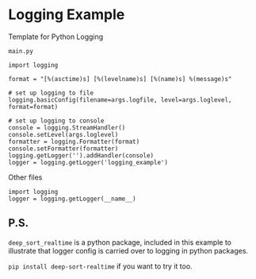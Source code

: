 # Logging Example

Template for Python Logging

`main.py`

```python3
import logging 

format = "[%(asctime)s] [%(levelname)s] [%(name)s] %(message)s"

# set up logging to file
logging.basicConfig(filename=args.logfile, level=args.loglevel, format=format)

# set up logging to console
console = logging.StreamHandler()
console.setLevel(args.loglevel)
formatter = logging.Formatter(format)
console.setFormatter(formatter)
logging.getLogger('').addHandler(console)
logger = logging.getLogger('logging_example')
```

Other files

```python3
import logging
logger = logging.getLogger(__name__)
```

## P.S.

`deep_sort_realtime` is a python package, included in this example to illustrate that logger config is carried over to logging in python packages.

`pip install deep-sort-realtime` if you want to try it too. 
